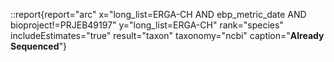 ::report{report="arc" x="long_list=ERGA-CH AND ebp_metric_date AND bioproject!=PRJEB49197" y="long_list=ERGA-CH" rank="species" includeEstimates="true" result="taxon" taxonomy="ncbi" caption="**Already Sequenced**"}
